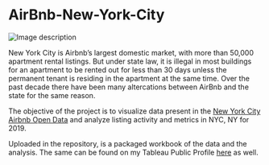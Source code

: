 # AirBnb-New-York-City

![Image description](https://encrypted-tbn0.gstatic.com/images?q=tbn:ANd9GcQ9BiwrAAqhU0nakh6Hu4lsU4o7iGmNd7uqmDiWK7tDFP1qADJI&s)

New York City is Airbnb’s largest domestic market, with more than 50,000 apartment rental listings. But under state law, it is illegal in most buildings for an apartment to be rented out for less than 30 days unless the permanent tenant is residing in the apartment at the same time. Over the past decade there have been many altercations between AirBnb and the state for the same reason.

The objective of the project is to visualize data present in the [New York City Airbnb Open Data](https://www.kaggle.com/dgomonov/new-york-city-airbnb-open-data) and analyze listing activity and metrics in NYC, NY for 2019.

Uploaded in the repository, is a packaged workbook of the data and the analysis. The same can be found on my Tableau Public Profile [here](https://public.tableau.com/profile/namita.ramesh#!/vizhome/AirBnB-NYC_15800606051900/AirBnBNYC) as well.
